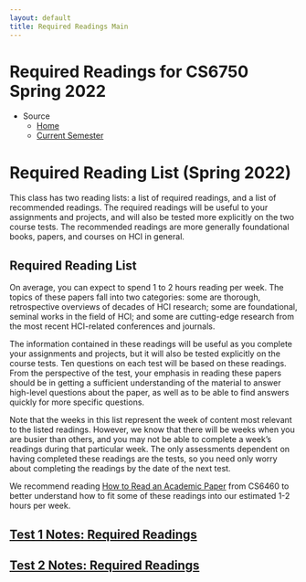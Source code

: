 ```yaml
---
layout: default
title: Required Readings Main
---
```


# Required Readings for CS6750 Spring 2022

- Source
  - <span id="menu-item-47">[Home](https://omscs6750.gatech.edu/)</span>
  - <span id="menu-item-1823">[Current
    Semester](https://omscs6750.gatech.edu/spring-2022/)</span>

# Required Reading List (Spring 2022)

This class has two reading lists: a list of required readings, and a
list of recommended readings. The required readings will be useful to
your assignments and projects, and will also be tested more explicitly
on the two course tests. The recommended readings are more generally
foundational books, papers, and courses on HCI in general.

## Required Reading List

On average, you can expect to spend 1 to 2 hours reading per week. The
topics of these papers fall into two categories: some are thorough,
retrospective overviews of decades of HCI research; some are
foundational, seminal works in the field of HCI; and some are
cutting-edge research from the most recent HCI-related conferences and
journals.

The information contained in these readings will be useful as you
complete your assignments and projects, but it will also be tested
explicitly on the course tests. Ten questions on each test will be based
on these readings. From the perspective of the test, your emphasis in
reading these papers should be in getting a sufficient understanding of
the material to answer high-level questions about the paper, as well as
to be able to find answers quickly for more specific questions.

Note that the weeks in this list represent the week of content most
relevant to the listed readings. However, we know that there will be
weeks when you are busier than others, and you may not be able to
complete a week’s readings during that particular week. The only
assessments dependent on having completed these readings are the tests,
so you need only worry about completing the readings by the date of the
next test.

We recommend reading [How to Read an Academic
Paper](http://omscs6460.gatech.edu/research-guide/how-to-read-an-academic-paper/)
from CS6460 to better understand how to fit some of these readings into
our estimated 1-2 hours per week.

## [Test 1 Notes: Required Readings](test-1.md)

## [Test 2 Notes: Required Readings](test-2.md)
